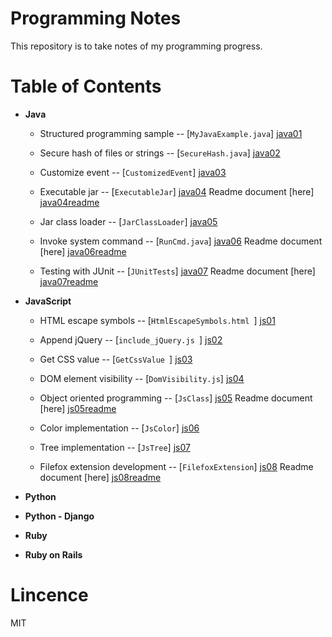 Programming Notes
=================

This repository is to take notes of my programming progress.


Table of Contents
=================

  - **Java**

    - Structured programming sample -- [```MyJavaExample.java```] [java01]

    - Secure hash of files or strings -- [```SecureHash.java```] [java02]

    - Customize event -- [```CustomizedEvent```] [java03]

    - Executable jar -- [```ExecutableJar```] [java04] Readme document [here] [java04readme]

    - Jar class loader -- [```JarClassLoader```] [java05]

    - Invoke system command -- [```RunCmd.java```] [java06] Readme document [here] [java06readme]

    - Testing with JUnit -- [```JUnitTests```] [java07] Readme document [here] [java07readme]

  - **JavaScript**

    - HTML escape symbols -- [```HtmlEscapeSymbols.html ```] [js01]

    - Append jQuery -- [```include_jQuery.js ```] [js02]

    - Get CSS value -- [```GetCssValue ```] [js03]

    - DOM element visibility -- [```DomVisibility.js```] [js04]

    - Object oriented programming -- [```JsClass```] [js05] Readme document [here] [js05readme]

    - Color implementation -- [```JsColor```] [js06]

    - Tree implementation -- [```JsTree```] [js07]

    - Filefox extension development -- [```FilefoxExtension```] [js08] Readme document [here] [js08readme]

  - **Python**

  - **Python - Django**

  - **Ruby**

  - **Ruby on Rails**


Lincence
========

MIT



[java01]: https://github.com/MarcoXZh/ProgrammingNotes/blob/master/Java/MyJavaSample.java
[java02]: https://github.com/MarcoXZh/ProgrammingNotes/blob/master/Java/SecureHash.java
[java03]: https://github.com/MarcoXZh/ProgrammingNotes/tree/master/Java/CustomizedEvent
[java04]: https://github.com/MarcoXZh/ProgrammingNotes/tree/master/Java/ExecutableJar
[java04readme]: https://github.com/MarcoXZh/ProgrammingNotes/wiki/Creating-an-executable-jar-file
[java05]: https://github.com/MarcoXZh/ProgrammingNotes/tree/master/Java/JarClassLoader
[java06]: https://github.com/MarcoXZh/ProgrammingNotes/blob/master/Java/RunCmd.java
[java06readme]: https://github.com/MarcoXZh/ProgrammingNotes/wiki/Invoke-system-command
[java07]: https://github.com/MarcoXZh/ProgrammingNotes/tree/master/Java/JUnitTestFramework
[java07readme]: https://github.com/MarcoXZh/ProgrammingNotes/wiki/Testing-with-JUnit
[js01]: https://github.com/MarcoXZh/ProgrammingNotes/blob/master/JavaScript/HtmlEscapeSymbols.html
[js02]: https://github.com/MarcoXZh/ProgrammingNotes/blob/master/JavaScript/include_jQuery.js
[js03]: https://github.com/MarcoXZh/ProgrammingNotes/tree/master/JavaScript/GetCssValue
[js04]: https://github.com/MarcoXZh/ProgrammingNotes/blob/master/JavaScript/DomVisibility.js
[js05]: https://github.com/MarcoXZh/ProgrammingNotes/tree/master/JavaScript/JsClass
[js05readme]: https://github.com/MarcoXZh/ProgrammingNotes/wiki/Object-oriented-programming
[js06]: https://github.com/MarcoXZh/ProgrammingNotes/tree/master/JavaScript/JsColor
[js07]: https://github.com/MarcoXZh/ProgrammingNotes/tree/master/JavaScript/JsTree
[js08]: https://github.com/MarcoXZh/ProgrammingNotes/tree/master/JavaScript/FirefoxExtension
[js08readme]: https://github.com/MarcoXZh/ProgrammingNotes/wiki/Filefox-extension-development
